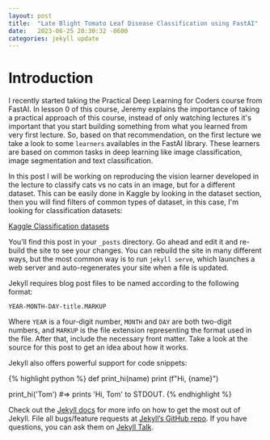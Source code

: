 ```yaml
---
layout: post
title:  "Late Blight Tomato Leaf Disease Classification using FastAI"
date:   2023-06-25 20:30:32 -0600
categories: jekyll update
---
```


# Introduction

I recently started taking the Practical Deep Learning for Coders course from FastAI. In lesson 0 of this course, Jeremy explains the importance of taking a practical approach of this course, instead of only watching lectures it's important that you start building something from what you learned from very first lecture. So, based on that recommendation, on the first lecture we take a look to some `learners` availables in the FastAI library. These learners are based on common tasks in deep learning like image classification, image segmentation and text classification. 

In this post I will be working on reproducing the vision learner developed in the lecture to classify cats vs no cats in an image, but for a different dataset. This can be easily done in Kaggle by looking in the dataset section, then you will find filters of common types of dataset, in this case, I'm looking for classification datasets:

[Kaggle Classification datasets](../_site/assets/kaggle_datasets_classification.png)

You’ll find this post in your `_posts` directory. Go ahead and edit it and re-build the site to see your changes. You can rebuild the site in many different ways, but the most common way is to run `jekyll serve`, which launches a web server and auto-regenerates your site when a file is updated.

Jekyll requires blog post files to be named according to the following format:

`YEAR-MONTH-DAY-title.MARKUP`

Where `YEAR` is a four-digit number, `MONTH` and `DAY` are both two-digit numbers, and `MARKUP` is the file extension representing the format used in the file. After that, include the necessary front matter. Take a look at the source for this post to get an idea about how it works.

Jekyll also offers powerful support for code snippets:

{% highlight python %}
def print_hi(name)
  print (f"Hi, {name}")

print_hi('Tom')
#=> prints 'Hi, Tom' to STDOUT.
{% endhighlight %}

Check out the [Jekyll docs][jekyll-docs] for more info on how to get the most out of Jekyll. File all bugs/feature requests at [Jekyll’s GitHub repo][jekyll-gh]. If you have questions, you can ask them on [Jekyll Talk][jekyll-talk].

[jekyll-docs]: https://jekyllrb.com/docs/home
[jekyll-gh]:   https://github.com/jekyll/jekyll
[jekyll-talk]: https://talk.jekyllrb.com/
